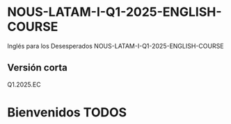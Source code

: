 # NOUS-LATAM-I-Q1-2025-ENGLISH-COURSE
Inglés para los Desesperados NOUS-LATAM-I-Q1-2025-ENGLISH-COURSE

## Versión corta

Q1.2025.EC

# Bienvenidos TODOS
